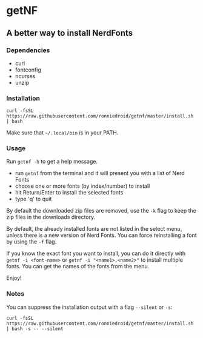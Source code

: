 # getNF

## A better way to install NerdFonts

### Dependencies

- curl
- fontconfig
- ncurses
- unzip

### Installation

```
curl -fsSL https://raw.githubusercontent.com/ronniedroid/getnf/master/install.sh | bash
```

Make sure that `~/.local/bin` is in your PATH.

### Usage

Run `getnf -h` to get a help message.

- run `getnf` from the terminal and it will present you with a list of Nerd Fonts
- choose one or more fonts (by index/number) to install
- hit Return/Enter to install the selected fonts
- type 'q' to quit

By default the downloaded zip files are removed,
use the `-k` flag to keep the zip files in the downloads directory.

By default, the already installed fonts are not listed in the select menu,
unless there is a new version of Nerd Fonts.
You can force reinstalling a font by using the `-f` flag.

If you know the exact font you want to install,
you can do it directly with `getnf -i <font-name>`
or `getnf -i "<name1>,<name2>"` to install multiple fonts.
You can get the names of the fonts from the menu.

Enjoy!

### Notes

You can suppress the installation output with a flag `--silent` or `-s`:
```
curl -fsSL https://raw.githubusercontent.com/ronniedroid/getnf/master/install.sh | bash -s -- --silent
```
